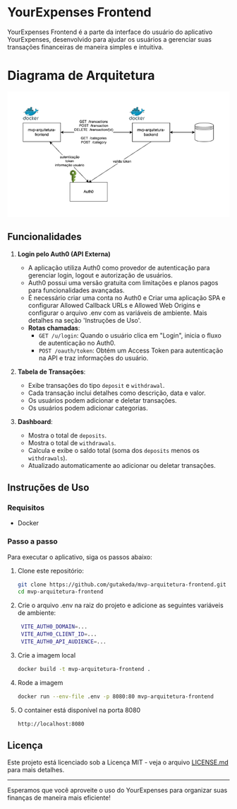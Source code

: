 # YourExpenses Frontend

YourExpenses Frontend é a parte da interface do usuário do aplicativo YourExpenses, desenvolvido para ajudar os usuários a gerenciar suas transações financeiras de maneira simples e intuitiva.

# Diagrama de Arquitetura
![Diagrama de Arquitetura](./mvp-arquitetura.drawio.png)

## Funcionalidades

1. **Login pelo Auth0 (API Externa)**
   - A aplicação utiliza Auth0 como provedor de autenticação para gerenciar login, logout e autorização de usuários.
   - Auth0 possui uma versão gratuita com limitações e planos pagos para funcionalidades avançadas.
   - É necessário criar uma conta no Auth0 e Criar uma aplicação SPA e configurar Allowed Callback URLs e Allowed Web Origins e configurar o arquivo .env com as variáveis de ambiente. Mais detalhes na seção 'Instruções de Uso'.
   - **Rotas chamadas**:
     - `GET /u/login`: Quando o usuário clica em "Login", inicia o fluxo de autenticação no Auth0.
     - `POST /oauth/token`: Obtém um Access Token para autenticação na API e traz informações do usuário.

2. **Tabela de Transações**:
   - Exibe transações do tipo `deposit` e `withdrawal`.
   - Cada transação inclui detalhes como descrição, data e valor.
   - Os usuários podem adicionar e deletar transações.
   - Os usuários podem adicionar categorias.

3. **Dashboard**:
   - Mostra o total de `deposits`.
   - Mostra o total de `withdrawals`.
   - Calcula e exibe o saldo total (soma dos `deposits` menos os `withdrawals`).
   - Atualizado automaticamente ao adicionar ou deletar transações.

## Instruções de Uso
### Requisitos
- Docker

### Passo a passo
Para executar o aplicativo, siga os passos abaixo:

1. Clone este repositório:

   ```bash
   git clone https://github.com/gutakeda/mvp-arquitetura-frontend.git
   cd mvp-arquitetura-frontend
   ```

2. Crie o arquivo .env na raiz do projeto e adicione as seguintes variáveis de ambiente:
   ```bash
    VITE_AUTH0_DOMAIN=...
    VITE_AUTH0_CLIENT_ID=...
    VITE_AUTH0_API_AUDIENCE=...
   ```

3. Crie a imagem local

   ```bash
   docker build -t mvp-arquitetura-frontend .
   ```

4. Rode a imagem

   ```bash
   docker run --env-file .env -p 8080:80 mvp-arquitetura-frontend
   ```

5. O container está disponível na porta 8080
   ```
   http://localhost:8080
   ```

## Licença

Este projeto está licenciado sob a Licença MIT - veja o arquivo [LICENSE.md](LICENSE.md) para mais detalhes.

---

Esperamos que você aproveite o uso do YourExpenses para organizar suas finanças de maneira mais eficiente!
